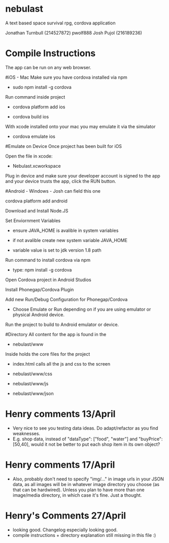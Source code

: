# nebulast
A text based space survival rpg, cordova application

Jonathan Turnbull (214527872) pwolf888
Josh Pujol (216189236) 

# Compile Instructions
The app can be run on any web browser.

#iOS - Mac
Make sure you have cordova installed via npm

- sudo npm install -g cordova

Run command inside project

- cordova platform add ios

- cordova build ios

With xcode installed onto your mac you may
emulate it via the simulator

- cordova emulate ios

#Emulate on Device
Once project has been built for iOS 

Open the file in xcode: 

- Nebulast.xcworkspace

Plug in device and make sure your developer account is
signed to the app and your device trusts the app, 
click the RUN button.

#Android - Windows - Josh can field this one

cordova platform add android

Download and Install Node.JS

Set Enviornment Variables

- ensure JAVA_HOME is avalible in system variables

- if not avalible create new system variable JAVA_HOME

- variable value is set to jdk version 1.8 path

Run command to install cordova via npm

- type: npm install -g cordova

Open Cordova project in Android Studios

Install Phonegap/Cordova Plugin

Add new Run/Debug Configuration for Phonegap/Cordova

- Choose Emulate or Run depending on if you are using emulator or physical Android device.

Run the project to build to Android emulator or device.

#Directory 
All content for the app is found in the 

- nebulast/www

Inside holds the core files for the project

- index.html calls all the js and css to the screen

- nebulast/www/css

- nebulast/www/js

- nebulast/www/json


# Henry comments 13/April
- Very nice to see you testing data ideas. Do adapt/refactor as you find weaknesses. 
- E.g. shop data, instead of "dataType": ["food", "water"] and "buyPrice": [50,40], would it not be better to put each shop item in its own object?

# Henry comments 17/April
- Also, probably don't need to specify "img/..." in image urls in your JSON data, as all images will be in whatever image directory you choose (as that can be hardwired). Unless you plan to have more than one image/media directory, in which case it's fine. Just a thought.

# Henry's Comments 27/April
- looking good. Changelog especially looking good.
- compile instructions + directory explanation still missing in this file :)

